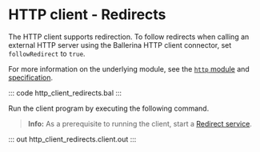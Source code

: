 # HTTP client - Redirects

The HTTP client supports redirection. To follow redirects when calling an external HTTP server using the Ballerina HTTP client connector, set `followRedirect` to `true`.

For more information on the underlying module, see the [`http` module](https://lib.ballerina.io/ballerina/http/latest/) and [specification](https://ballerina.io/spec/http/#2413-redirect).

::: code http_client_redirects.bal :::

Run the client program by executing the following command.

>**Info:** As a prerequisite to running the client, start a [Redirect service](learn/by-example/http-service-redirects/).

::: out http_client_redirects.client.out :::
